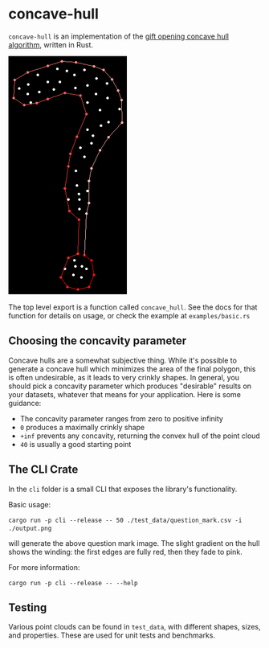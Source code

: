 # concave-hull

`concave-hull` is an implementation of the [gift opening concave hull algorithm](https://deeplearning.lipingyang.org/wp-content/uploads/2019/07/Project-10-report_Implementation-of-a-fast-and-efficient-concave-hull-algorithm.pdf), written in Rust.

![Image: A point cloud roughly in the shape of a question mark, with a concave hull wrapping it fairly closely](fig_1.png)

The top level export is a function called `concave_hull`.
See the docs for that function for details on usage, or check the example at `examples/basic.rs`

## Choosing the concavity parameter

Concave hulls are a somewhat subjective thing.
While it's possible to generate a concave hull which minimizes the area of the final polygon, this is often undesirable, as it leads to very crinkly shapes.
In general, you should pick a concavity parameter which produces "desirable" results on your datasets, whatever that means for your application.
Here is some guidance:
- The concavity parameter ranges from zero to positive infinity
- `0` produces a maximally crinkly shape
- `+inf` prevents any concavity, returning the convex hull of the point cloud
- `40` is usually a good starting point

## The CLI Crate

In the `cli` folder is a small CLI that exposes the library's functionality.

Basic usage:
```
cargo run -p cli --release -- 50 ./test_data/question_mark.csv -i ./output.png
```
will generate the above question mark image.
The slight gradient on the hull shows the winding: the first edges are fully red, then they fade to pink.

For more information:
```
cargo run -p cli --release -- --help
```

## Testing

Various point clouds can be found in `test_data`, with different shapes, sizes, and properties.
These are used for unit tests and benchmarks.
